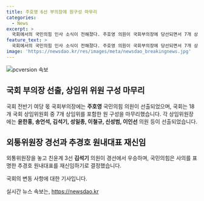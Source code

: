 ```yaml
---
title: 주호영 6선 부의장에 원구성 마무리
categories:
  - News
excerpt: >
  국회에서의 국민의힘 인사 소식이 전해졌다. 주호영 의원이 국회부의장에 당선되면서 7개 상임위원회의 위원장진이 확정됐고, 김석기 의원이 외통위원장에 선발됐다. 또한, 추경호 원내대표가 재신임되기로 의견을 모았다. 정점식 정책위의장과 배준영 원내수석부대표는 추 대표를 직접 찾아가 의원들의 뜻을 전했다. (출처: 연합뉴스)
feature_text: >
  국회에서의 국민의힘 인사 소식이 전해졌다. 주호영 의원이 국회부의장에 당선되면서 7개 상임위원회의 위원장진이 확정됐고, 김석기 의원이 외통위원장에 선발됐다. 또한, 추경호 원내대표가 재신임되기로 의견을 모았다. 정점식 정책위의장과 배준영 원내수석부대표는 추 대표를 직접 찾아가 의원들의 뜻을 전했다. (출처: 연합뉴스)
image: 'https://newsdao.kr/res/images/meta/newsdao_breakingnews.jpg'
---
```


<p><img src="https://newsdao.kr/res/images/meta/newsdao_breakingnews.jpg" alt="pcversion 속보" /></p>

<h2 data-ke-size="size26">국회 부의장 선출, 상임위 위원 구성 마무리</h2>

<p>국회 전반기 여당 몫 국회부의장에는 <b>주호영</b> 국민의힘 의원이 선출되었으며, 국회는 18개 국회 상임위원회 중 7개 상임위를 포함한 원 구성을 마무리했습니다. 각 상임위원장에는 <b>윤한홍, 송언석, 김석기, 성일종, 이철규, 신성범, 이인선</b> 의원 등이 선출되었습니다.</p>

<h2 data-ke-size="size26">외통위원장 경선과 추경호 원내대표 재신임</h2>

<p>외통위원장을 놓고 친윤계 3선 <b>김석기</b> 의원이 경선에서 우승하며, 국민의힘은 사의를 표명한 추경호 원내대표를 재신임하기로 결정했습니다. </p>

<p>국회의 변동 사항에 대한 기사입니다.</p>
실시간 뉴스 속보는, <a href="https://newsdao.kr" rel="dofollow">https://newsdao.kr</a>


